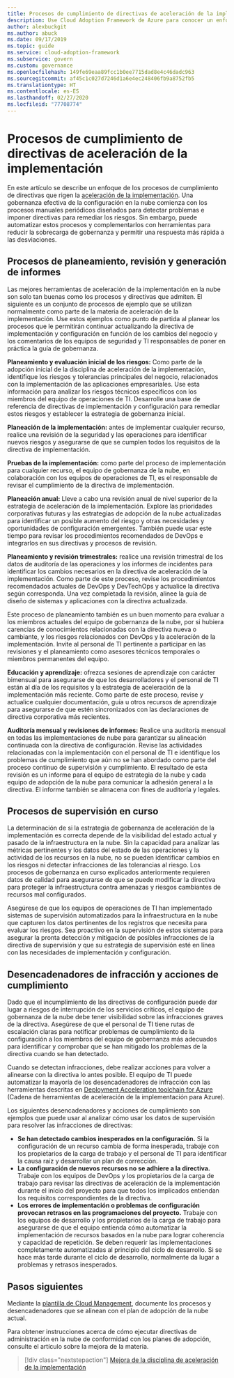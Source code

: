 ```yaml
---
title: Procesos de cumplimiento de directivas de aceleración de la implementación
description: Use Cloud Adoption Framework de Azure para conocer un enfoque sobre los procesos de creación que prestan apoyo a la materia de gobernanza de administración de la implementación.
author: alexbuckgit
ms.author: abuck
ms.date: 09/17/2019
ms.topic: guide
ms.service: cloud-adoption-framework
ms.subservice: govern
ms.custom: governance
ms.openlocfilehash: 149fe69eaa89fcc1b0ee7715dad8e4c46dadc963
ms.sourcegitcommit: af45c1c027d7246d1a6e4ec248406fb9a8752fb5
ms.translationtype: HT
ms.contentlocale: es-ES
ms.lasthandoff: 02/27/2020
ms.locfileid: "77708774"
---
```

# <a name="deployment-acceleration-policy-compliance-processes"></a>Procesos de cumplimiento de directivas de aceleración de la implementación

En este artículo se describe un enfoque de los procesos de cumplimiento de directivas que rigen la [aceleración de la implementación](./index.md). Una gobernanza efectiva de la configuración en la nube comienza con los procesos manuales periódicos diseñados para detectar problemas e imponer directivas para remediar los riesgos. Sin embargo, puede automatizar estos procesos y complementarlos con herramientas para reducir la sobrecarga de gobernanza y permitir una respuesta más rápida a las desviaciones.

## <a name="planning-review-and-reporting-processes"></a>Procesos de planeamiento, revisión y generación de informes

Las mejores herramientas de aceleración de la implementación en la nube son solo tan buenas como los procesos y directivas que admiten. El siguiente es un conjunto de procesos de ejemplo que se utilizan normalmente como parte de la materia de aceleración de la implementación. Use estos ejemplos como punto de partida al planear los procesos que le permitirán continuar actualizando la directiva de implementación y configuración en función de los cambios del negocio y los comentarios de los equipos de seguridad y TI responsables de poner en práctica la guía de gobernanza.

**Planeamiento y evaluación inicial de los riesgos:** Como parte de la adopción inicial de la disciplina de aceleración de la implementación, identifique los riesgos y tolerancias principales del negocio, relacionados con la implementación de las aplicaciones empresariales. Use esta información para analizar los riesgos técnicos específicos con los miembros del equipo de operaciones de TI. Desarrolle una base de referencia de directivas de implementación y configuración para remediar estos riesgos y establecer la estrategia de gobernanza inicial.

**Planeación de la implementación:** antes de implementar cualquier recurso, realice una revisión de la seguridad y las operaciones para identificar nuevos riesgos y asegurarse de que se cumplen todos los requisitos de la directiva de implementación.

**Pruebas de la implementación:** como parte del proceso de implementación para cualquier recurso, el equipo de gobernanza de la nube, en colaboración con los equipos de operaciones de TI, es el responsable de revisar el cumplimiento de la directiva de implementación.

**Planeación anual:** Lleve a cabo una revisión anual de nivel superior de la estrategia de aceleración de la implementación. Explore las prioridades corporativas futuras y las estrategias de adopción de la nube actualizadas para identificar un posible aumento del riesgo y otras necesidades y oportunidades de configuración emergentes. También puede usar este tiempo para revisar los procedimientos recomendados de DevOps e integrarlos en sus directivas y procesos de revisión.

**Planeamiento y revisión trimestrales:** realice una revisión trimestral de los datos de auditoría de las operaciones y los informes de incidentes para identificar los cambios necesarios en la directiva de aceleración de la implementación. Como parte de este proceso, revise los procedimientos recomendados actuales de DevOps y DevTechOps y actualice la directiva según corresponda. Una vez completada la revisión, alinee la guía de diseño de sistemas y aplicaciones con la directiva actualizada.

Este proceso de planeamiento también es un buen momento para evaluar a los miembros actuales del equipo de gobernanza de la nube, por si hubiera carencias de conocimientos relacionadas con la directiva nueva o cambiante, y los riesgos relacionados con DevOps y la aceleración de la implementación. Invite al personal de TI pertinente a participar en las revisiones y el planeamiento como asesores técnicos temporales o miembros permanentes del equipo.

**Educación y aprendizaje:** ofrezca sesiones de aprendizaje con carácter bimensual para asegurarse de que los desarrolladores y el personal de TI están al día de los requisitos y la estrategia de aceleración de la implementación más reciente. Como parte de este proceso, revise y actualice cualquier documentación, guía u otros recursos de aprendizaje para asegurarse de que estén sincronizados con las declaraciones de directiva corporativa más recientes.

**Auditoría mensual y revisiones de informes:** Realice una auditoría mensual en todas las implementaciones de nube para garantizar su alineación continuada con la directiva de configuración. Revise las actividades relacionadas con la implementación con el personal de TI e identifique los problemas de cumplimiento que aún no se han abordado como parte del proceso continuo de supervisión y cumplimiento. El resultado de esta revisión es un informe para el equipo de estrategia de la nube y cada equipo de adopción de la nube para comunicar la adhesión general a la directiva. El informe también se almacena con fines de auditoría y legales.

## <a name="ongoing-monitoring-processes"></a>Procesos de supervisión en curso

La determinación de si la estrategia de gobernanza de aceleración de la implementación es correcta depende de la visibilidad del estado actual y pasado de la infraestructura en la nube. Sin la capacidad para analizar las métricas pertinentes y los datos del estado de las operaciones y la actividad de los recursos en la nube, no se pueden identificar cambios en los riesgos ni detectar infracciones de las tolerancias al riesgo. Los procesos de gobernanza en curso explicados anteriormente requieren datos de calidad para asegurarse de que se puede modificar la directiva para proteger la infraestructura contra amenazas y riesgos cambiantes de recursos mal configurados.

Asegúrese de que los equipos de operaciones de TI han implementado sistemas de supervisión automatizados para la infraestructura en la nube que capturen los datos pertinentes de los registros que necesita para evaluar los riesgos. Sea proactivo en la supervisión de estos sistemas para asegurar la pronta detección y mitigación de posibles infracciones de la directiva de supervisión y que su estrategia de supervisión esté en línea con las necesidades de implementación y configuración.

## <a name="violation-triggers-and-enforcement-actions"></a>Desencadenadores de infracción y acciones de cumplimiento

Dado que el incumplimiento de las directivas de configuración puede dar lugar a riesgos de interrupción de los servicios críticos, el equipo de gobernanza de la nube debe tener visibilidad sobre las infracciones graves de la directiva. Asegúrese de que el personal de TI tiene rutas de escalación claras para notificar problemas de cumplimiento de la configuración a los miembros del equipo de gobernanza más adecuados para identificar y comprobar que se han mitigado los problemas de la directiva cuando se han detectado.

Cuando se detectan infracciones, debe realizar acciones para volver a alinearse con la directiva lo antes posible. El equipo de TI puede automatizar la mayoría de los desencadenadores de infracción con las herramientas descritas en [Deployment Acceleration toolchain for Azure](./toolchain.md) (Cadena de herramientas de aceleración de la implementación para Azure).

Los siguientes desencadenadores y acciones de cumplimiento son ejemplos que puede usar al analizar cómo usar los datos de supervisión para resolver las infracciones de directivas:

- **Se han detectado cambios inesperados en la configuración.** Si la configuración de un recurso cambia de forma inesperada, trabaje con los propietarios de la carga de trabajo y el personal de TI para identificar la causa raíz y desarrollar un plan de corrección.
- **La configuración de nuevos recursos no se adhiere a la directiva.** Trabaje con los equipos de DevOps y los propietarios de la carga de trabajo para revisar las directivas de aceleración de la implementación durante el inicio del proyecto para que todos los implicados entiendan los requisitos correspondientes de la directiva.
- **Los errores de implementación o problemas de configuración provocan retrasos en las programaciones del proyecto.** Trabaje con los equipos de desarrollo y los propietarios de la carga de trabajo para asegurarse de que el equipo entienda cómo automatizar la implementación de recursos basados en la nube para lograr coherencia y capacidad de repetición. Se deben requerir las implementaciones completamente automatizadas al principio del ciclo de desarrollo. Si se hace más tarde durante el ciclo de desarrollo, normalmente da lugar a problemas y retrasos inesperados.

## <a name="next-steps"></a>Pasos siguientes

Mediante la [plantilla de Cloud Management](./template.md), documente los procesos y desencadenadores que se alinean con el plan de adopción de la nube actual.

Para obtener instrucciones acerca de cómo ejecutar directivas de administración en la nube de conformidad con los planes de adopción, consulte el artículo sobre la mejora de la materia.

> [!div class="nextstepaction"]
> [Mejora de la disciplina de aceleración de la implementación](./discipline-improvement.md)
